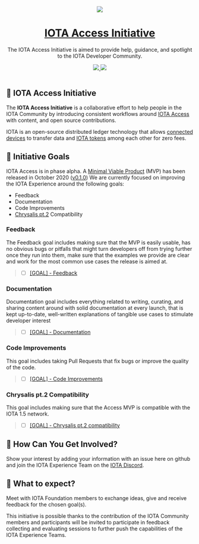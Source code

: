 <p align="center">
  <br>
  <a href="https://www.iota.org">
    <img src="https://media.iota.works/IOTA_Logo/Black/IOTA_Logo_black_100px.png"/>
  </a>
</p>


<h1 align="center"><a href="https://www.iota.org"> IOTA Access Initiative</a></h1>

<p align="center">The IOTA Access Initiative is aimed to provide help, guidance, and spotlight to the IOTA Developer Community.</p>

<p align="center">
  <a title="MIT License" href="LICENSE">
    <img src="https://img.shields.io/github/license/gridsome/gridsome.svg?style=flat-square&label=License&colorB=6cc24a">
  </a>
  <a title="Follow on Twitter" href="https://twitter.com/iotatoken">
    <img src="https://img.shields.io/twitter/follow/iotatoken.svg?style=social&label=Follow%20@iotatoken">
  </a>
  <br>
  <br>
</p>


## 🌳 IOTA Access Initiative

The **IOTA Access Initiative** is a collaborative effort to help people in the IOTA Community by introducing consistent workflows around [IOTA Access](https://blog.iota.org/introducing-iota-access-686a2f017ff) with content, and open source contributions.

IOTA is an open-source distributed ledger technology that allows [connected devices](https://en.wikipedia.org/wiki/Connected_Devices) to transfer data and [IOTA tokens](https://docs.iota.org/docs/getting-started/0.1/clients/token) among each other for zero fees.

## 🎯 Initiative Goals

IOTA Access is in phase alpha. A [Minimal Viable Product](https://www.agilealliance.org/glossary/mvp/) (MVP) has been released in October 2020 ([v0.1.0](https://github.com/iotaledger/access-server/releases/tag/v0.1.0-alpha)) We are currently focused on improving the IOTA Experience around the following goals:

- Feedback
- Documentation
- Code Improvements
- [Chrysalis pt.2](https://blog.iota.org/chrysalis-iota-1-5-phase-2-update-and-next-steps-eecabe55d7bd)  Compatibility

### Feedback

The Feedback goal includes making sure that the MVP is easily usable, has no obvious bugs or pitfalls that might turn developers off from trying further once they run into them, make sure that the examples we provide are clear and work for the most common use cases the release is aimed at.

 > - [ ] [[GOAL] - Feedback](https://github.com/iota-community/X-Team_IOTA_Access/issues/1)

### Documentation

Documentation goal includes everything related to writing, curating, and sharing content around with solid documentation at every launch, that is kept up-to-date, well-written explanations of tangible use cases to stimulate developer interest

> - [ ]  [[GOAL] - Documentation](https://github.com/iota-community/X-Team_IOTA_Access/issues/2)


###  Code Improvements

This goal includes taking Pull Requests that fix bugs or improve the quality of the code.

> - [ ]  [[GOAL] - Code Improvements](https://github.com/iota-community/X-Team_IOTA_Access/issues/3)

### Chrysalis pt.2 Compatibility

This goal includes making sure that the Access MVP is compatible with the IOTA 1.5 network.

 > - [ ] [[GOAL] - Chrysalis pt.2 compatibility](https://github.com/iota-community/X-Team_IOTA_Access/issues/4)

## 🤔 How Can You Get Involved?

Show your interest by adding your information with an issue here on github and join the IOTA Experience Team on the [IOTA Discord](https://discord.iota.org).

## 👥 What to expect?

Meet with IOTA Foundation members to exchange ideas, give and receive feedback for the chosen goal(s).

This initiative is possible thanks to the contribution of the IOTA Community members and participants will be invited to participate in feedback collecting and evaluating sessions to further push the capabilities of the IOTA Experience Teams. 
